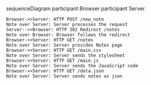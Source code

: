sequenceDiagram
participant Browser
participant Server

    Browser->>Server: HTTP POST /new_note
    Note over Server: Server processes the request
    Server-->>Browser: HTTP 302 Redirect /notes
    Note over Browser: Browser follows the redirect
    Browser->>Server: HTTP GET /notes
    Note over Server: Server provides Notes page
    Browser->>Server: HTTP GET /main.css
    Note over Server: Server sends the stylesheet
    Browser->>Server: HTTP GET /main.js
    Note over Server: Server sends the JavaScript code
    Browser->>Server: HTTP GET /data.json
    Note over Server: Server sends notes as json
